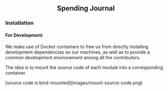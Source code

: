 <h2 align="center">Spending Journal</h2>
<h3>Installation</h3>
<h4>For Development</h4>
<p>We make use of Docker containers to free us from directly installing development dependencies on our machines, as well as to provide a common development environement among all the contributors.</p>
<p>The idea is to mount the source code of each module into a corresponding container.</p>
[source code is bind-mounted](images/mount-source-code.png)
